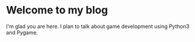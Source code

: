 # Welcome to my blog

I'm glad you are here. I plan to talk about game development using Python3 and Pygame.
